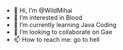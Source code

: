 - 👋 Hi, I’m @WildMihai
- 👀 I’m interested in Blood  
- 🌱 I’m currently learning Java Coding
- 💞️ I’m looking to collaborate on Gae
- 📫 How to reach me: go to hell

<!---
WildMihai/WildMihai is a ✨ special ✨ repository because its `README.md` (this file) appears on your GitHub profile.
You can click the Preview link to take a look at your changes.
--->
